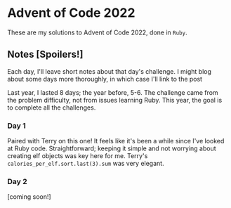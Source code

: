# Advent of Code 2022

These are my solutions to Advent of Code 2022, done in `Ruby`.

## Notes [**Spoilers!**]

Each day, I'll leave short notes about that day's challenge. I might blog about some days more thoroughly, in which case I'll link to the post

Last year, I lasted 8 days; the year before, 5-6. The challenge came from the problem difficulty, not from issues learning Ruby. This year, the goal is to complete all the challenges.

### Day 1
Paired with Terry on this one! It feels like it's been a while since I've looked at Ruby code.
Straightforward; keeping it simple and not worrying about creating elf objects was key here for me.
Terry's `calories_per_elf.sort.last(3).sum` was very elegant.

### Day 2
[coming soon!]